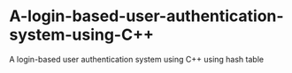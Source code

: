 # A-login-based-user-authentication-system-using-C++
A login-based user authentication system using C++ using hash table
